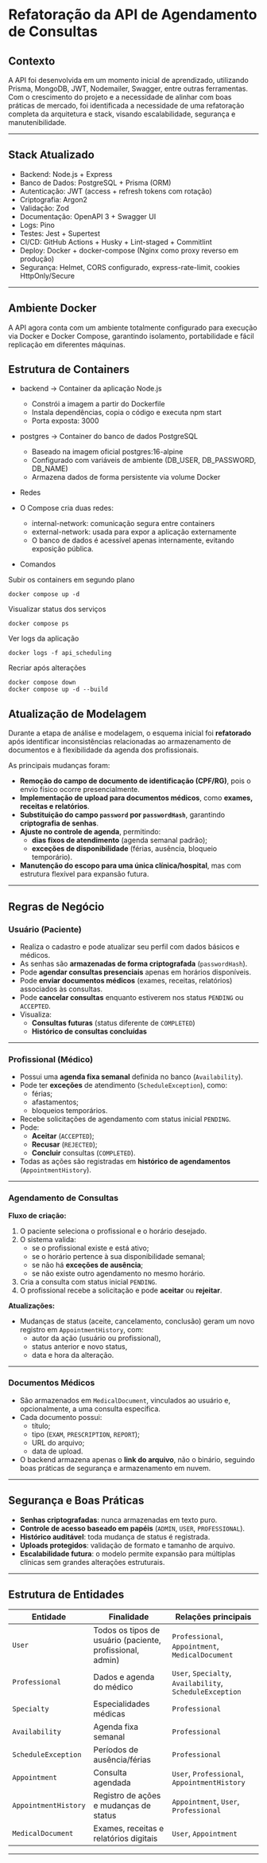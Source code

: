 # Refatoração da API de Agendamento de Consultas

## Contexto
A API foi desenvolvida em um momento inicial de aprendizado, utilizando Prisma, MongoDB, JWT, Nodemailer, Swagger, entre outras ferramentas.
Com o crescimento do projeto e a necessidade de alinhar com boas práticas de mercado, foi identificada a necessidade de uma refatoração completa da arquitetura e stack, visando escalabilidade, segurança e manutenibilidade.

---

## Stack Atualizado
- Backend: Node.js + Express
- Banco de Dados: PostgreSQL + Prisma (ORM)
- Autenticação: JWT (access + refresh tokens com rotação)
- Criptografia: Argon2
- Validação: Zod
- Documentação: OpenAPI 3 + Swagger UI
- Logs: Pino
- Testes: Jest + Supertest
- CI/CD: GitHub Actions + Husky + Lint-staged + Commitlint
- Deploy: Docker + docker-compose (Nginx como proxy reverso em produção)
- Segurança: Helmet, CORS configurado, express-rate-limit, cookies HttpOnly/Secure

---
## Ambiente Docker 

A API agora conta com um ambiente totalmente configurado para execução via Docker e Docker Compose, garantindo isolamento, portabilidade e fácil replicação em diferentes máquinas.

## Estrutura de Containers

- backend → Container da aplicação Node.js
  - Constrói a imagem a partir do Dockerfile
  - Instala dependências, copia o código e executa npm start
  - Porta exposta: 3000

- postgres → Container do banco de dados PostgreSQL
  - Baseado na imagem oficial postgres:16-alpine
  - Configurado com variáveis de ambiente (DB_USER, DB_PASSWORD, DB_NAME)
  - Armazena dados de forma persistente via volume Docker

- Redes
- O Compose cria duas redes:
  - internal-network: comunicação segura entre containers
  - external-network: usada para expor a aplicação externamente
  - O banco de dados é acessível apenas internamente, evitando exposição pública.

- Comandos

 Subir os containers em segundo plano
```
docker compose up -d
```

Visualizar status dos serviços
```
docker compose ps
```

Ver logs da aplicação
```
docker logs -f api_scheduling
```

Recriar após alterações
```
docker compose down
docker compose up -d --build
```

## Atualização de Modelagem

Durante a etapa de análise e modelagem, o esquema inicial foi **refatorado** após identificar inconsistências relacionadas ao armazenamento de documentos e à flexibilidade da agenda dos profissionais.

As principais mudanças foram:

- **Remoção do campo de documento de identificação (CPF/RG)**, pois o envio físico ocorre presencialmente.
- **Implementação de upload para documentos médicos**, como **exames, receitas e relatórios**.
- **Substituição do campo `password` por `passwordHash`**, garantindo **criptografia de senhas**.
- **Ajuste no controle de agenda**, permitindo:
  - **dias fixos de atendimento** (agenda semanal padrão);
  - **exceções de disponibilidade** (férias, ausência, bloqueio temporário).
- **Manutenção do escopo para uma única clínica/hospital**, mas com estrutura flexível para expansão futura.

---

## Regras de Negócio

### Usuário (Paciente)
- Realiza o cadastro e pode atualizar seu perfil com dados básicos e médicos.
- As senhas são **armazenadas de forma criptografada** (`passwordHash`).
- Pode **agendar consultas presenciais** apenas em horários disponíveis.
- Pode **enviar documentos médicos** (exames, receitas, relatórios) associados às consultas.
- Pode **cancelar consultas** enquanto estiverem nos status `PENDING` ou `ACCEPTED`.
- Visualiza:
  - **Consultas futuras** (status diferente de `COMPLETED`)
  - **Histórico de consultas concluídas**

---

### Profissional (Médico)
- Possui uma **agenda fixa semanal** definida no banco (`Availability`).
- Pode ter **exceções** de atendimento (`ScheduleException`), como:
  - férias;
  - afastamentos;
  - bloqueios temporários.
- Recebe solicitações de agendamento com status inicial `PENDING`.
- Pode:
  - **Aceitar** (`ACCEPTED`);
  - **Recusar** (`REJECTED`);
  - **Concluir** consultas (`COMPLETED`).
- Todas as ações são registradas em **histórico de agendamentos** (`AppointmentHistory`).

---

### Agendamento de Consultas
**Fluxo de criação:**
1. O paciente seleciona o profissional e o horário desejado.  
2. O sistema valida:
   - se o profissional existe e está ativo;
   - se o horário pertence à sua disponibilidade semanal;
   - se não há **exceções de ausência**;
   - se não existe outro agendamento no mesmo horário.
3. Cria a consulta com status inicial `PENDING`.
4. O profissional recebe a solicitação e pode **aceitar** ou **rejeitar**.

**Atualizações:**
- Mudanças de status (aceite, cancelamento, conclusão) geram um novo registro em `AppointmentHistory`, com:
  - autor da ação (usuário ou profissional),
  - status anterior e novo status,
  - data e hora da alteração.

---

### Documentos Médicos
- São armazenados em `MedicalDocument`, vinculados ao usuário e, opcionalmente, a uma consulta específica.
- Cada documento possui:
  - título;
  - tipo (`EXAM`, `PRESCRIPTION`, `REPORT`);
  - URL do arquivo;
  - data de upload.
- O backend armazena apenas o **link do arquivo**, não o binário, seguindo boas práticas de segurança e armazenamento em nuvem.

---

##  Segurança e Boas Práticas
- **Senhas criptografadas**: nunca armazenadas em texto puro.  
- **Controle de acesso baseado em papéis** (`ADMIN`, `USER`, `PROFESSIONAL`).  
- **Histórico auditável**: toda mudança de status é registrada.  
- **Uploads protegidos**: validação de formato e tamanho de arquivo.  
- **Escalabilidade futura**: o modelo permite expansão para múltiplas clínicas sem grandes alterações estruturais.

---

##  Estrutura de Entidades

| Entidade | Finalidade | Relações principais |
|-----------|-------------|--------------------|
| `User` | Todos os tipos de usuário (paciente, profissional, admin) | `Professional`, `Appointment`, `MedicalDocument` |
| `Professional` | Dados e agenda do médico | `User`, `Specialty`, `Availability`, `ScheduleException` |
| `Specialty` | Especialidades médicas | `Professional` |
| `Availability` | Agenda fixa semanal | `Professional` |
| `ScheduleException` | Períodos de ausência/férias | `Professional` |
| `Appointment` | Consulta agendada | `User`, `Professional`, `AppointmentHistory` |
| `AppointmentHistory` | Registro de ações e mudanças de status | `Appointment`, `User`, `Professional` |
| `MedicalDocument` | Exames, receitas e relatórios digitais | `User`, `Appointment` |

---


